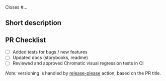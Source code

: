<!--
Include a link to related issues, or more importantly, any issue this may close.
-->

Closes #...

## Short description

<!--
Please describe your implementation and any details that we should keep in mind during review.
-->

## PR Checklist

<!--
Feel free to leave unchecked or remove the lines that are not applicable.
-->

-   [ ] Added tests for bugs / new features
-   [ ] Updated docs (storybooks, readme)
-   [ ] Reviewed and approved Chromatic visual regression tests in CI

_Note:_ versioning is handled by [release-please](https://github.com/googleapis/release-please) action, based on the PR title.
